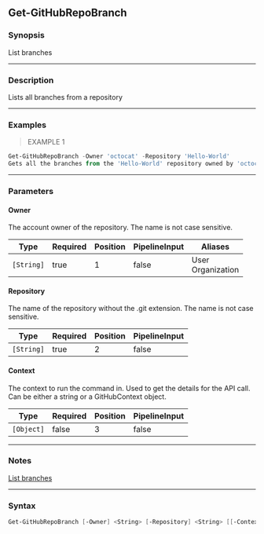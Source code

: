 Get-GitHubRepoBranch
--------------------

### Synopsis
List branches

---

### Description

Lists all branches from a repository

---

### Examples
> EXAMPLE 1

```PowerShell
Get-GitHubRepoBranch -Owner 'octocat' -Repository 'Hello-World'
Gets all the branches from the 'Hello-World' repository owned by 'octocat'
```

---

### Parameters
#### **Owner**
The account owner of the repository. The name is not case sensitive.

|Type      |Required|Position|PipelineInput|Aliases              |
|----------|--------|--------|-------------|---------------------|
|`[String]`|true    |1       |false        |User<br/>Organization|

#### **Repository**
The name of the repository without the .git extension. The name is not case sensitive.

|Type      |Required|Position|PipelineInput|
|----------|--------|--------|-------------|
|`[String]`|true    |2       |false        |

#### **Context**
The context to run the command in. Used to get the details for the API call.
Can be either a string or a GitHubContext object.

|Type      |Required|Position|PipelineInput|
|----------|--------|--------|-------------|
|`[Object]`|false   |3       |false        |

---

### Notes
[List branches](https://docs.github.com/rest/branches/branches#list-branches)

---

### Syntax
```PowerShell
Get-GitHubRepoBranch [-Owner] <String> [-Repository] <String> [[-Context] <Object>] [<CommonParameters>]
```
